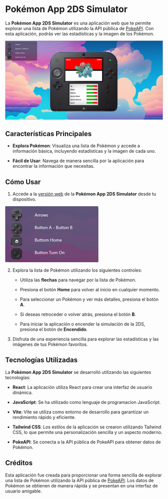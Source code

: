 # Pokémon App 2DS Simulator

La **Pokémon App 2DS Simulator** es una aplicación web que te permite explorar una lista de Pokémon utilizando la API pública de [PokeAPI](https://pokeapi.co/). Con esta aplicación, podrás ver las estadísticas y la imagen de los Pokémon.

![ ](/public/git%201.png)

## Características Principales

- **Explora Pokémon**: Visualiza una lista de Pokémon y accede a información básica, incluyendo estadísticas y la imagen de cada uno.

- **Fácil de Usar**: Navega de manera sencilla por la aplicación para encontrar la información que necesitas.

## Cómo Usar

1. Accede a la [versión web](https://pokedex-v1-g3rard.vercel.app/) de la **Pokémon App 2DS Simulator** desde tu dispositivo.

![ ](/public/git%202.png)

2. Explora la lista de Pokémon utilizando los siguientes controles:

   - Utiliza las **flechas** para navegar por la lista de Pokémon.
   
   - Presiona el botón **Home** para volver al inicio en cualquier momento.

   - Para seleccionar un Pokémon y ver más detalles, presiona el botón **A**.

   - Si deseas retroceder o volver atrás, presiona el botón **B**.

   - Para iniciar la aplicación o encender la simulación de la 2DS, presiona el botón de **Encendido**.

3. Disfruta de una experiencia sencilla para explorar las estadísticas y las imágenes de tus Pokémon favoritos.

## Tecnologías Utilizadas

La **Pokémon App 2DS Simulator** se desarrolló utilizando las siguientes tecnologías:

- **React**: La aplicación utiliza React para crear una interfaz de usuario dinámica.

- **JavaScript**: Se ha utilizado como lenguaje de programacion JavaScript.

- **Vite**: Vite se utiliza como entorno de desarrollo para garantizar un rendimiento rápido y eficiente.

- **Tailwind CSS**: Los estilos de la aplicación se crearon utilizando Tailwind CSS, lo que permite una personalización sencilla y un aspecto moderno.

- **PokeAPI**: Se conecta a la API pública de PokeAPI para obtener datos de Pokémon.

## Créditos

Esta aplicación fue creada para proporcionar una forma sencilla de explorar una lista de Pokémon utilizando la API pública de [PokeAPI](https://pokeapi.co/). Los datos de Pokémon se obtienen de manera rápida y se presentan en una interfaz de usuario amigable.

